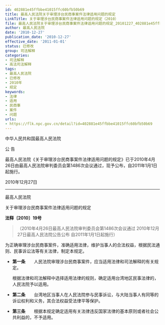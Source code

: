```yaml
---
id: 402881e45ffbbe41015ffc60bfb50b69
title: 最高人民法院关于审理涉台民商事案件法律适用问题的规定
LinkTitle: 关于审理涉台民商事案件法律适用问题的规定（2010）
file: 最高人民法院关于审理涉台民商事案件法律适用问题的规定_20101227_402881e45ffbbe41015ffc60bfb50b69.docx
author: 最高人民法院
date: '2010-12-27'
publication_date: '2010-12-27'
effective_date: '2011-01-01'
status: 已修改
group: 司法解释
categories:
- 司法解释
- 高法司法解释
tags:
- 最高人民法院
- 已修改
- 2010年
- 规定
keywords:
- 法律
- 适用
- 民商事
- 案件
- 问题
urls:
- https://flk.npc.gov.cn/detail?id=402881e45ffbbe41015ffc60bfb50b69
---
```


中华人民共和国最高人民法院

公 告

最高人民法院《关于审理涉台民商事案件法律适用问题的规定》已于2010年4月26日由最高人民法院审判委员会第1486次会议通过，现予公布，自2011年1月1日起施行。

2010年12月27日

---

最高人民法院

关于审理涉台民商事案件法律适用问题的规定

**法释〔2010〕19号**

> （2010年4月26日最高人民法院审判委员会第1486次会议通过 2010年12月27日最高人民法院公告公布 自2011年1月1日起施行）

为正确审理涉台民商事案件，准确适用法律，维护当事人的合法权益，根据民法通则、民事诉讼法等有关法律，制定本规定。

- **第一条**　　人民法院审理涉台民商事案件，应当适用法律和司法解释的有关规定。

  根据法律和司法解释中选择适用法律的规则，确定适用台湾地区民事法律的，人民法院予以适用。

- **第二条**　　台湾地区当事人在人民法院参与民事诉讼，与大陆当事人有同等的诉讼权利和义务，其合法权益受法律平等保护。

- **第三条**　　根据本规定确定适用有关法律违反国家法律的基本原则或者社会公共利益的，不予适用。

